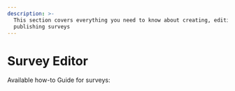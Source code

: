 ```yaml
---
description: >-
  This section covers everything you need to know about creating, editing and
  publishing surveys
---
```


# Survey Editor

Available how-to Guide for surveys:
